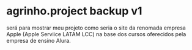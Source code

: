 # agrinho.project backup v1
será para mostrar meu projeto
 como seria o site da renomada empresa Apple (Apple Serviice LATAM LCC) na base dos cursos oferecidos pela empresa de ensino Alura.
